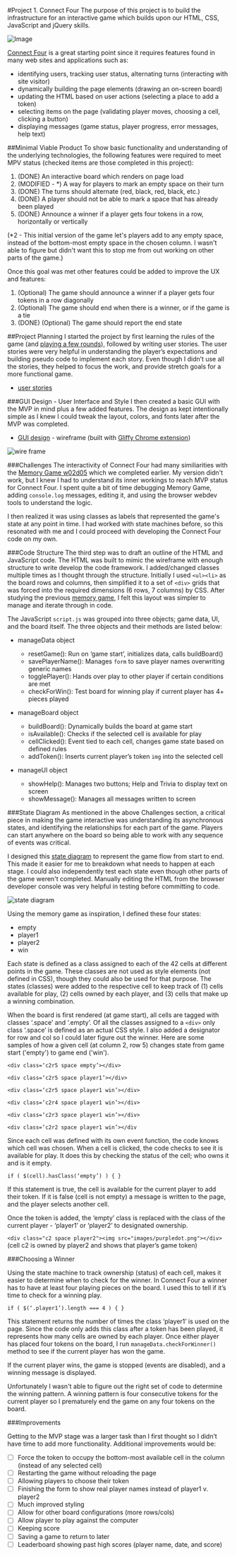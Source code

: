 #Project 1. Connect Four
The purpose of this project is to build the infrastructure for an interactive game which builds upon our HTML, CSS, JavaScript and jQuery skills. 

![Image](https://upload.wikimedia.org/wikipedia/en/thumb/7/79/Connect_4_Board_and_Box.jpg/250px-Connect_4_Board_and_Box.jpg)

[Connect Four](https://en.wikipedia.org/wiki/Connect_Four) is a great starting point since it requires features found in many web sites and applications such as:

- identifying users, tracking user status, alternating turns (interacting with site visitor)
- dynamically building the page elements (drawing an on-screen board)
- updating the HTML based on user actions (selecting a place to add a token)
- selecting items on the page (validating player moves, choosing a cell, clicking a button)
- displaying messages (game status, player progress, error messages, help text)

##Minimal Viable Product
To show basic functionality and understanding of the underlying technologies, the following features were required to meet MPV status (checked items are those completed in this project):

1. (DONE) An interactive board which renders on page load
2. (MODIFIED - *) A way for players to mark an empty space on their turn
3. (DONE) The turns should alternate (red, black, red, black, etc.)
4. (DONE) A player should not be able to mark a space that has already been played
5. (DONE) Announce a winner if a player gets four tokens in a row, horizontally or vertically

(*2 - This initial version of the game let's players add to any empty space, instead of the bottom-most empty space in the chosen column. I wasn't able to figure but didn't want this to stop me from out working on other parts of the game.)

Once this goal was met other features could be added to improve the UX and features:

1. \(Optional) The game should announce a winner if a player gets four tokens in a row diagonally
2. \(Optional) The game should end when there is a winner, or if the game is a tie
3. (DONE) \(Optional) The game should report the end state

##Project Planning
I started the project by first learning the rules of the game (and [playing a few rounds](http://www.connectfour.org/)), followed by writing user stories. The user stories were very helpful in understanding the player’s expectations and building pseudo code to implement each story. Even though I didn’t use all the stories, they helped to focus the work, and provide stretch goals for a more functional game.

* [user stories](https://github.com/TwistedOrange/connect4/issues)

###GUI Design - User Interface and Style
I then created a basic GUI with the MVP in mind plus a few added features. The design as kept intentionally simple as I knew I could tweak the layout, colors, and fonts later after the MVP was completed.

* [GUI design](https://github.com/TwistedOrange/project1/blob/master/wireframe.jpg) - wireframe (built with [Gliffy Chrome extension](https://chrome.google.com/webstore/detail/gliffy-diagrams/bhmicilclplefnflapjmnngmkkkkpfad?hl=en))

![wire frame](https://github.com/TwistedOrange/project1/blob/master/wireframe-small.png)

###Challenges
The interactivity of Connect Four had many similiarities with the [Memory Game w02d05](https://github.com/ga-students/wdi-remote-matey/tree/master/unit_01/w02d05/student_labs/memory_jquery_lab_day_solution) which we completed earlier. My version didn't work, but I knew I had to understand its inner workings to reach MVP status for Connect Four. I spent quite a bit of time debugging Memory Game, adding `console.log` messages, editing it, and using the browser webdev tools to understand the logic.

I then realized it was using classes as labels that represented the game's state at any point in time. I had worked with state machines before, so this resonated with me and I could proceed with developing the Connect Four code on my own.

###Code Structure
The third step was to draft an outline of the HTML and JavaScript code. The HTML was built to mimic the wireframe with enough structure to write develop the code framework. I added/changed classes multiple times as I thought through the structure. Initially I used `<ul><li>` as the board rows and columns, then simplified it to a set of `<div>` grids that was forced into the required dimensions (6 rows, 7 columns) by CSS. After studying the previous [memory game](https://github.com/ga-students/wdi-remote-matey/tree/master/unit_01/w02d05/student_labs/memory_jquery_lab_day_solution), I felt this layout was simpler to manage and iterate through in code.

The JavaScript `script.js` was grouped into three objects; game data, UI, and the board itself. The three objects and their methods are listed below:

* manageData object
	- resetGame(): Run on ‘game start’, initializes data, calls buildBoard()
	- savePlayerName(): Manages `form` to save player names overwriting generic names
	- togglePlayer(): Hands over play to other player if certain conditions are met
	- checkForWin(): Test board for winning play if current player has 4+ pieces played

* manageBoard object
	- buildBoard(): Dynamically builds the board at game start
	- isAvailable(): Checks if the selected cell is available for play
	- cellClicked(): Event tied to each cell, changes game state based on defined rules
	- addToken(): Inserts current player’s token `img` into the selected cell

* manageUI object
	- showHelp(): Manages two buttons; Help and Trivia to display text on screen
	- showMessage(): Manages all messages written to screen

###State Diagram
As mentioned in the above Challenges section, a critical piece in making the game interactive was understanding its asynchronous states, and identifying the relationships for each part of the game. Players can start anywhere on the board so being able to work with any sequence of events was critical.

I designed this [state diagram](https://github.com/TwistedOrange/project1/blob/master/state-diagram.jpg) to represent the game flow from start to end. This made it easier for me to breakdown what needs to happen at each stage. I could also independently test each state even though other parts of the game weren't completed. Manually editing the HTML from the browser developer console was very helpful in testing before committing to code.

![state diagram](https://github.com/TwistedOrange/project1/blob/master/state-diagram-small.png)

Using the memory game as inspiration, I defined these four states:

* empty
* player1
* player2
* win

Each state is defined as a class assigned to each of the 42 cells at different points in the game. These classes are not used as style elements (not defined in CSS), though they could also be used for that purpose. The states (classes) were added to the respective cell to keep track of (1) cells available for play, (2) cells owned by each player, and (3) cells that make up a winning combination.

When the board is first rendered (at game start), all cells are tagged with classes ‘.space’ and ‘.empty’. Of all the classes assigned to a `<div>` only class ‘.space’ is defined as an actual CSS style. I also added a designator for row and col so I could later figure out the winner. Here are some samples of how a given cell (at column 2, row 5) changes state from game start ('empty') to game end ('win'). 

`<div class=‘c2r5 space empty’></div>`

`<div class=‘c2r5 space player1’></div>`

`<div class=‘c2r5 space player1 win’></div>`

`<div class=‘c2r4 space player1 win’></div>`

`<div class=‘c2r3 space player1 win’></div>`

`<div class=‘c2r2 space player1 win’></div`

Since each cell was defined with its own event function, the code knows which cell was chosen. When a cell is clicked, the code checks to see it is available for play. It does this by checking the status of the cell; who owns it and is it empty.

`if ( $(cell).hasClass(‘empty’) ) { }`

If this statement is true, the cell is available for the current player to add their token. If it is false (cell is not empty) a message is written to the page, and the player selects another cell.

Once the token is added, the ‘empty’ class is replaced with the class of the current player - ‘player1’ or ‘player2’ to designated ownership.

`<div class="c2 space player2"><img src="images/purpledot.png"></div>`
(cell c2 is owned by player2 and shows that player’s game token)

###Choosing a Winner

Using the state machine to track ownership (status) of each cell, makes it easier to determine when to check for the winner. In Connect Four a winner has to have at least four playing pieces on the board. I used this to tell if it’s time to check for a winning play.

`if ( $(‘.player1’).length === 4 ) { }`

This statement returns the number of times the class ‘player1’ is used on the page. Since the code only adds this class after a token has been played, it represents how many cells are owned by each player. Once either player has placed four tokens on the board, I run `manageData.checkForWinner()` method to see if the current player has won the game.

If the current player wins, the game is stopped (events are disabled), and a winning message is displayed.

Unfortunately I wasn't able to figure out the right set of code to determine the winning pattern. A winning pattern is four consecutive tokens for the current player so I prematurely end the game on any four tokens on the board.

###Improvements

Getting to the MVP stage was a larger task than I first thought so I didn’t have time to add more functionality. Additional improvements would be:

- [ ] Force the token to occupy the bottom-most available cell in the column (instead of any selected cell)
- [ ] Restarting the game without reloading the page
- [ ] Allowing players to choose their token
- [ ] Finishing the form to show real player names instead of player1 v. player2
- [ ] Much improved styling
- [ ] Allow for other board configurations (more rows/cols)
- [ ] Allow player to play against the computer
- [ ] Keeping score
- [ ] Saving a game to return to later
- [ ] Leaderboard showing past high scores (player name, date, and score)
